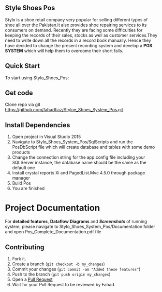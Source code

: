 <!DOCTYPE html>
<html>

<head>
  <meta charset="utf-8">
  <meta name="viewport" content="width=device-width, initial-scale=1.0">
  
  <link rel="stylesheet" href="https://stackedit.io/style.css" />
</head>

<body class="stackedit">
  
<h2 id="style-shoes-pos">Style Shoes Pos</h2>
<p>Stylo is a shoe retail company very popular for selling different types of shoe all over the Pakistan.It also provides shoe repairing services to its consumers on demand. Recently they are facing some difficulties for keeping the records of their sales, stocks as well as customer services.They need to write down all the records in a record book manually. Hence they have decided to change the present recording system and develop a <strong>POS SYSTEM</strong> which will help them to overcome their short falls.</p>
<h2 id="quick-start">Quick Start</h2>
<p>To start using Stylo_Shoes_Pos:</p>
<h2 id="get-code">Get code</h2>
<p>Clone repo via git<br>
<a href="https://github.com/fahadfiaz/Styloe_Shoes_System_Pos.git">https://github.com/fahadfiaz/Styloe_Shoes_System_Pos.git</a></p>
<h2 id="install-dependencies">Install Dependencies</h2>
<ol>
<li>Open project in Visual Studio 2015</li>
<li>Navigate to Stylo_Shoes_System_Pos/SqlScripts and run the PosDbScript file which will create database and tables with some demo products</li>
<li>Change the connection string for the app.config file including your SQLServer instance, the database name should be the same as the default one</li>
<li>Install crystal reports Xi and PagedList.Mvc 4.5.0 through package manager</li>
<li>Build Pos</li>
<li>You are finished</li>
</ol>
<h1 id="project-documentation">Project Documentation</h1>
<p>For <strong>detailed features</strong>, <strong>Dataflow Diagrams</strong> and <em><strong>Screenshots</strong></em> of running system, please navigate to Stylo_Shoes_System_Pos/Documentation folder and open Pos_Complete_Documentation.pdf file</p>
<h2 id="contributing">Contributing</h2>
<ol>
<li>Fork it.</li>
<li>Create a branch (<code>git checkout -b my_changes</code>)</li>
<li>Commit your changes (<code>git commit -am "Added these features"</code>)</li>
<li>Push to the branch (<code>git push origin my_changes</code>)</li>
<li>Open a  <a href="http://github.com/github/pos/pulls">Pull Request</a></li>
<li>Wait for your Pull Request to be reviewed by Fahad.</li>
</ol>
</div>
</body>

</html>
